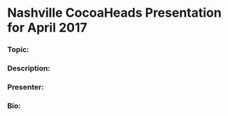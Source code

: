 # Nashville CocoaHeads Presentation for April 2017

### Topic:

### Description:

### Presenter:

### Bio:
